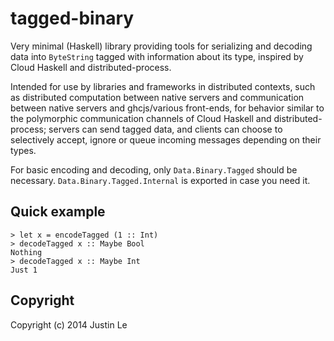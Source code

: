 tagged-binary
=============

Very minimal (Haskell) library providing tools for serializing and decoding data into
`ByteString` tagged with information about its type, inspired by Cloud Haskell
and distributed-process.

Intended for use by libraries and frameworks in distributed contexts, such as
distributed computation between native servers and communication between
native servers and ghcjs/various front-ends, for behavior similar to the
polymorphic communication channels of Cloud Haskell and distributed-process;
servers can send tagged data, and clients can choose to selectively accept,
ignore or queue incoming messages depending on their types.

For basic encoding and decoding, only `Data.Binary.Tagged` should be
necessary.  `Data.Binary.Tagged.Internal` is exported in case you need it.

Quick example
-------------

    > let x = encodeTagged (1 :: Int)
    > decodeTagged x :: Maybe Bool
    Nothing
    > decodeTagged x :: Maybe Int
    Just 1

Copyright
---------

Copyright (c) 2014 Justin Le
